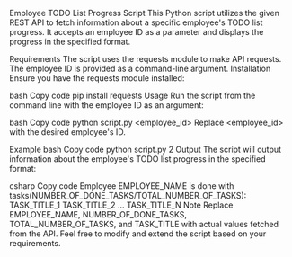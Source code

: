 Employee TODO List Progress Script
This Python script utilizes the given REST API to fetch information about a specific employee's TODO list progress. It accepts an employee ID as a parameter and displays the progress in the specified format.

Requirements
The script uses the requests module to make API requests.
The employee ID is provided as a command-line argument.
Installation
Ensure you have the requests module installed:

bash
Copy code
pip install requests
Usage
Run the script from the command line with the employee ID as an argument:

bash
Copy code
python script.py <employee_id>
Replace <employee_id> with the desired employee's ID.

Example
bash
Copy code
python script.py 2
Output
The script will output information about the employee's TODO list progress in the specified format:

csharp
Copy code
Employee EMPLOYEE_NAME is done with tasks(NUMBER_OF_DONE_TASKS/TOTAL_NUMBER_OF_TASKS):
    TASK_TITLE_1
    TASK_TITLE_2
    ...
    TASK_TITLE_N
Note
Replace EMPLOYEE_NAME, NUMBER_OF_DONE_TASKS, TOTAL_NUMBER_OF_TASKS, and TASK_TITLE with actual values fetched from the API.
Feel free to modify and extend the script based on your requirements.